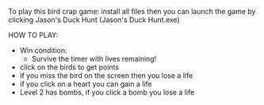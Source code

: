 To play this bird crap game: install all files then you can launch the game by clicking Jason's Duck Hunt (Jason's Duck Hunt.exe)

HOW TO PLAY:
 - Win condition:
     - Survive the timer with lives remaining!
 - click on the birds to get points
 - if you miss the bird on the screen then you lose a life
 - if you click on a heart you can gain a life
 - Level 2 has bombs, if you click a bomb you lose a life
